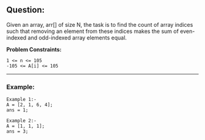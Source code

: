 ## Question:

Given an array, arr[] of size N, the task is to find the count of array indices such that removing an element from these indices makes the sum of even-indexed and odd-indexed array elements equal.

**Problem Constraints:**

```
1 <= n <= 105
-105 <= A[i] <= 105
```

---

### Example:

```
Example 1:-
A = [2, 1, 6, 4];
ans = 1;

Example 2:-
A = [1, 1, 1];
ans = 3;
```

